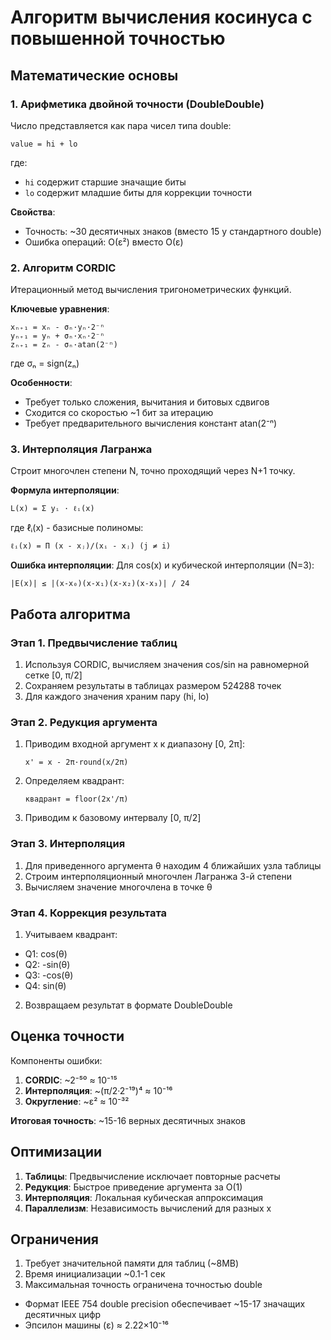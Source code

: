 # Алгоритм вычисления косинуса с повышенной точностью

## Математические основы

### 1. Арифметика двойной точности (DoubleDouble)
Число представляется как пара чисел типа double:
```
value = hi + lo
```
где:
- `hi` содержит старшие значащие биты
- `lo` содержит младшие биты для коррекции точности

**Свойства**:
- Точность: ~30 десятичных знаков (вместо 15 у стандартного double)
- Ошибка операций: O(ε²) вместо O(ε)

### 2. Алгоритм CORDIC
Итерационный метод вычисления тригонометрических функций.

**Ключевые уравнения**:
```
xₙ₊₁ = xₙ - σₙ·yₙ·2⁻ⁿ
yₙ₊₁ = yₙ + σₙ·xₙ·2⁻ⁿ
zₙ₊₁ = zₙ - σₙ·atan(2⁻ⁿ)
```
где σₙ = sign(zₙ)

**Особенности**:
- Требует только сложения, вычитания и битовых сдвигов
- Сходится со скоростью ~1 бит за итерацию
- Требует предварительного вычисления констант atan(2⁻ⁿ)

### 3. Интерполяция Лагранжа
Строит многочлен степени N, точно проходящий через N+1 точку.

**Формула интерполяции**:
```
L(x) = Σ yᵢ · ℓᵢ(x)
```
где ℓᵢ(x) - базисные полиномы:
```
ℓᵢ(x) = Π (x - xⱼ)/(xᵢ - xⱼ) (j ≠ i)
```

**Ошибка интерполяции**:
Для cos(x) и кубической интерполяции (N=3):
```
|E(x)| ≤ |(x-x₀)(x-x₁)(x-x₂)(x-x₃)| / 24
```

## Работа алгоритма

### Этап 1. Предвычисление таблиц
1. Используя CORDIC, вычисляем значения cos/sin на равномерной сетке [0, π/2]
2. Сохраняем результаты в таблицах размером 524288 точек
3. Для каждого значения храним пару (hi, lo)

### Этап 2. Редукция аргумента
1. Приводим входной аргумент x к диапазону [0, 2π]:
   ```
   x' = x - 2π·round(x/2π)
   ```
2. Определяем квадрант:
   ```
   квадрант = floor(2x'/π)
   ```
3. Приводим к базовому интервалу [0, π/2]

### Этап 3. Интерполяция
1. Для приведенного аргумента θ находим 4 ближайших узла таблицы
2. Строим интерполяционный многочлен Лагранжа 3-й степени
3. Вычисляем значение многочлена в точке θ

### Этап 4. Коррекция результата
1. Учитываем квадрант:
- Q1:  cos(θ)
- Q2: -sin(θ)
- Q3: -cos(θ)
- Q4:  sin(θ)
2. Возвращаем результат в формате DoubleDouble

## Оценка точности

Компоненты ошибки:
1. **CORDIC**: ~2⁻⁵⁰ ≈ 10⁻¹⁵
2. **Интерполяция**: ~(π/2·2⁻¹⁹)⁴ ≈ 10⁻¹⁶
3. **Округление**: ~ε² ≈ 10⁻³²

**Итоговая точность**: ~15-16 верных десятичных знаков

## Оптимизации

1. **Таблицы**: Предвычисление исключает повторные расчеты
2. **Редукция**: Быстрое приведение аргумента за O(1)
3. **Интерполяция**: Локальная кубическая аппроксимация
4. **Параллелизм**: Независимость вычислений для разных x

## Ограничения

1. Требует значительной памяти для таблиц (~8MB)
2. Время инициализации ~0.1-1 сек
3. Максимальная точность ограничена точностью double
  - Формат IEEE 754 double precision обеспечивает ~15-17 значащих десятичных цифр
  - Эпсилон машины (ε) ≈ 2.22×10⁻¹⁶




